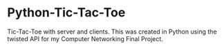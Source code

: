# Python-Tic-Tac-Toe
Tic-Tac-Toe with server and clients. This was created in Python using the twisted API for my Computer Networking Final Project.
